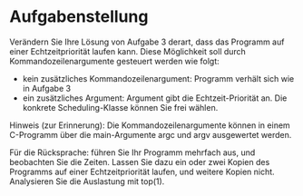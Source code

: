 # Aufgabenstellung
Verändern Sie Ihre Lösung von Aufgabe 3 derart, dass das Programm auf einer Echtzeitpriorität laufen kann. Diese Möglichkeit soll durch Kommandozeilenargumente gesteuert werden wie folgt:

   * kein zusätzliches Kommandozeilenargument: Programm verhält sich wie in Aufgabe 3
   * ein zusätzliches Argument: Argument gibt die Echtzeit-Priorität an. Die konkrete Scheduling-Klasse können Sie frei wählen.

Hinweis (zur Erinnerung): Die Kommandozeilenargumente können in einem C-Programm über die main-Argumente argc und argv ausgewertet werden.

Für die Rücksprache: führen Sie Ihr Programm mehrfach aus, und beobachten Sie die Zeiten. Lassen Sie dazu ein oder zwei Kopien des Programms auf einer Echtzeitpriorität laufen, und weitere Kopien nicht. Analysieren Sie die Auslastung mit top(1).

